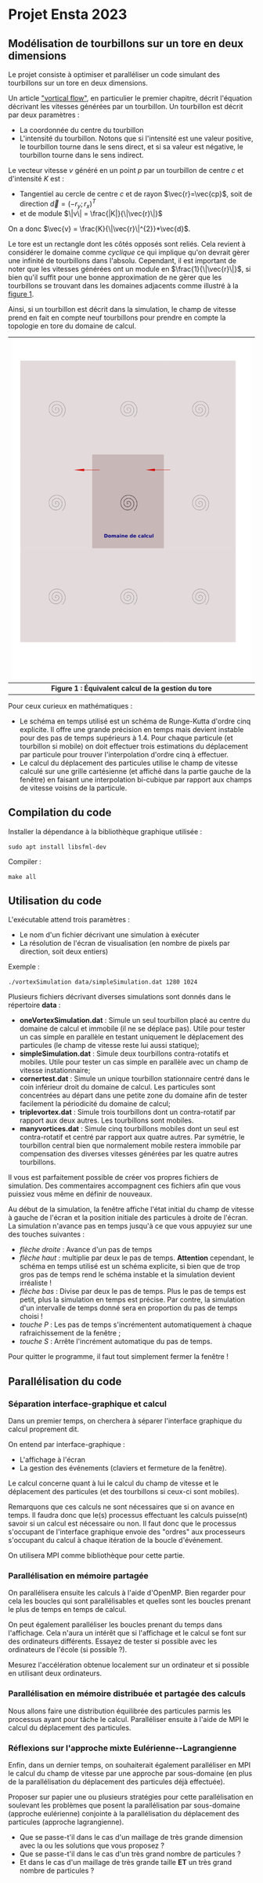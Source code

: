 # Projet Ensta 2023
## Modélisation de tourbillons sur un tore en deux dimensions

Le projet consiste à optimiser et paralléliser un code simulant des tourbillons sur un tore en deux dimensions.

Un article ["vortical flow"](doc/vortical_flow1.pdf), en particulier le premier chapitre, décrit l'équation décrivant les vitesses générées par un tourbillon. Un tourbillon est décrit par deux paramètres :

- La coordonnée du centre du tourbillon
- L'intensité du tourbillon. Notons que si l'intensité est une valeur positive, le tourbillon tourne dans le sens direct, et si sa valeur est négative, le tourbillon tourne dans le sens indirect.

Le vecteur vitesse $v$ généré en un point $p$ par un tourbillon de centre $c$ et d'intensité $K$ est :

- Tangentiel au cercle de centre $c$ et de rayon $\vec{r}=\vec{cp}$, soit de direction $\vec{d} = \left( -r_{y}; r_{x} \right)^{T}$
- et de module $\|v\| = \frac{|K|}{\|\vec{r}\|}$

On a donc $\vec{v} = \frac{K}{\|\vec{r}\|^{2}}*\vec{d}$.

Le tore est un rectangle dont les côtés opposés sont reliés. Cela revient à considérer le domaine comme *cyclique* ce qui implique qu'on devrait gèrer une infinité de tourbillons dans l'absolu. Cependant, il 
est important de noter que les vitesses générées ont un module en $\frac{1}{\|\vec{r}\|}$, si bien qu'il suffit pour une bonne approximation de ne gèrer que les tourbillons se trouvant dans les domaines adjacents comme illustré à la [figure 1](#fig1).

Ainsi, si un tourbillon est décrit dans la simulation, le champ de vitesse prend en fait en compte neuf tourbillons pour prendre en compte la topologie en tore du domaine de calcul.

| ![Illustration tore](doc/tore.png) |
|:--:|
| <b><a name="fig1"></a>Figure 1 : Équivalent calcul de la gestion du tore</b>|

Pour ceux curieux en mathématiques :

- Le schéma en temps utilisé est un schéma de Runge-Kutta d'ordre cinq explicite. Il offre une grande précision en temps mais devient instable pour des pas de temps supérieurs à 1.4. Pour chaque particule (et tourbillon si mobile) on doit effectuer trois estimations du déplacement par particule pour trouver l'interpolation d'ordre cinq à effectuer.
- Le calcul du déplacement des particules utilise le champ de vitesse calculé sur une grille cartésienne (et affiché dans la partie gauche de la fenêtre) en faisant une interpolation bi-cubique par rapport aux champs de vitesse voisins de la particule.

## Compilation du code

Installer la dépendance à la bibliothèque graphique utilisée :

    sudo apt install libsfml-dev

Compiler :

    make all


## Utilisation du code

L'exécutable attend trois paramètres :

- Le nom d'un fichier décrivant une simulation à exécuter
- La résolution de l'écran de visualisation (en nombre de pixels par direction, soit deux entiers)

Exemple :

    ./vortexSimulation data/simpleSimulation.dat 1280 1024

Plusieurs fichiers décrivant diverses simulations sont donnés dans le répertoire **data** :

 - **oneVortexSimulation.dat** : Simule un seul tourbillon placé au centre du domaine de calcul et immobile (il ne se déplace pas). Utile pour tester un cas simple en parallèle en testant uniquement le déplacement des particules (le champ de vitesse reste lui aussi statique);
 - **simpleSimulation.dat** : Simule deux tourbillons contra-rotatifs et mobiles. Utile pour tester un cas simple en parallèle avec un champ de vitesse instationnaire;
 - **cornertest.dat** : Simule un unique tourbillon stationnaire centré dans le coin inférieur droit du domaine de calcul. Les particules sont concentrées au départ dans une petite zone du domaine afin de tester facilement la périodicité du domaine de calcul;
 - **triplevortex.dat** : Simule trois tourbillons dont un contra-rotatif par rapport aux deux autres. Les tourbillons sont mobiles.
 - **manyvortices.dat** : Simule cinq tourbillons mobiles dont un seul est contra-rotatif et centré par rapport aux quatre autres. Par symétrie, le tourbillon central bien que normalement mobile restera immobile par compensation des diverses vitesses générées par les quatre autres tourbillons.

Il vous est parfaitement possible de créer vos propres fichiers de simulation. Des commentaires accompagnent ces fichiers afin que vous puissiez vous même en définir de nouveaux.

Au début de la simulation, la fenêtre affiche l'état initial du champ de vitesse à gauche de l'écran et la position initiale des particules à droite de l'écran. La simulation n'avance pas en temps jusqu'à ce que vous appuyiez sur une des touches suivantes :

- *flèche droite* : Avance d'un pas de temps
- *flèche haut*   : multiplie par deux le pas de temps. **Attention** cependant, le schéma en temps utilisé est un schéma explicite, si bien que de trop gros pas de temps rend le schéma instable et la simulation devient irréaliste !
- *flèche bas*    : Divise par deux le pas de temps. Plus le pas de temps est petit, plus la simulation en temps est précise. Par contre, la simulation d'un intervalle de temps donné sera en proportion du pas de temps choisi !
- *touche P* : Les pas de temps s'incrémentent automatiquement à chaque rafraichissement de la fenêtre ;
- *touche S* : Arrête l'incrément automatique du pas de temps.

Pour quitter le programme, il faut tout simplement fermer la fenêtre !

## Parallélisation du code

### Séparation interface-graphique et calcul

Dans un premier temps, on cherchera à séparer l'interface graphique du calcul proprement dit.

On entend par interface-graphique :

- L'affichage à l'écran
- La gestion des événements (claviers et fermeture de la fenêtre).

Le calcul concerne quant à lui le calcul du champ de vitesse et le déplacement des particules (et des tourbillons si ceux-ci sont mobiles).

Remarquons que ces calculs ne sont nécessaires que si on avance en temps.
Il faudra donc que le(s) processus effectuant les calculs puisse(nt) savoir si un calcul est nécessaire ou non. Il faut donc que le processus s'occupant de l'interface graphique envoie des "ordres" aux processeurs s'occupant du calcul à chaque itération de la boucle d'événement.

On utilisera MPI comme bibliothèque pour cette partie.

### Parallélisation en mémoire partagée

On parallélisera ensuite les calculs à l'aide d'OpenMP. Bien regarder pour cela les boucles qui sont parallélisables et quelles sont les boucles prenant le plus de temps en temps de calcul.

On peut également paralléliser les boucles prenant du temps dans l'affichage. Cela n'aura un intérêt que si l'affichage et le calcul se font sur des ordinateurs différents. Essayez de tester si possible avec les ordinateurs de l'école (si possible ?).

Mesurez l'accélération obtenue localement sur un ordinateur et si possible en utilisant deux ordinateurs.

### Parallélisation en mémoire distribuée et partagée des calculs

Nous allons faire une distribution équilibrée des particules parmis les processus ayant pour tâche le calcul. Paralléliser ensuite à l'aide de MPI le calcul du déplacement des particules.

### Réflexions sur l'approche mixte Eulérienne--Lagrangienne

Enfin, dans un dernier temps, on souhaiterait également paralléliser en MPI le calcul du champ de vitesse par une approche par sous-domaine (en plus de la parallélisation du déplacement des particules déjà effectuée).

Proposer sur papier une ou plusieurs stratégies pour cette parallélisation en soulevant les problèmes que posent la parallélisation par sous-domaine (approche eulérienne) conjointe à la parallélisation du déplacement des particules (approche lagrangienne).

- Que se passe-t'il dans le cas d'un maillage de très grande dimension avec la ou les solutions que vous proposez ?
- Que se passe-t'il dans le cas d'un très grand nombre de particules ?
- Et dans le cas d'un maillage de très grande taille **ET** un très grand nombre de particules ?

